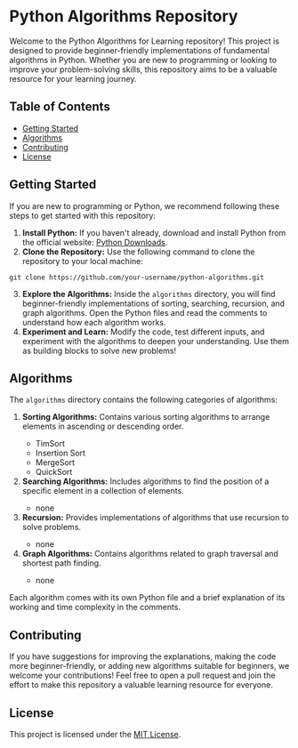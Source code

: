 <!DOCTYPE html>
<html>
<body>

  <h1>Python Algorithms Repository</h1>

  <p>Welcome to the Python Algorithms for Learning repository! This project is designed to provide beginner-friendly implementations of fundamental algorithms in Python. Whether you are new to programming or looking to improve your problem-solving skills, this repository aims to be a valuable resource for your learning journey.</p>

  <h2>Table of Contents</h2>
  <ul>
    <li><a href="#getting-started">Getting Started</a></li>
    <li><a href="#algorithms">Algorithms</a></li>
    <li><a href="#contributing">Contributing</a></li>
    <li><a href="#license">License</a></li>
  </ul>

  <h2 id="getting-started">Getting Started</h2>
  <p>If you are new to programming or Python, we recommend following these steps to get started with this repository:</p>
  <ol>
    <li><b>Install Python:</b> If you haven't already, download and install Python from the official website: <a href="https://www.python.org/downloads/">Python Downloads</a>.</li>
    <li><b>Clone the Repository:</b> Use the following command to clone the repository to your local machine:</li>
  </ol>
  <pre><code>git clone https://github.com/your-username/python-algorithms.git</code></pre>
  <ol start="3">
    <li><b>Explore the Algorithms:</b> Inside the <code>algorithms</code> directory, you will find beginner-friendly implementations of sorting, searching, recursion, and graph algorithms. Open the Python files and read the comments to understand how each algorithm works.</li>
    <li><b>Experiment and Learn:</b> Modify the code, test different inputs, and experiment with the algorithms to deepen your understanding. Use them as building blocks to solve new problems!</li>
  </ol>

  <h2 id="algorithms">Algorithms</h2>
  <p>The <code>algorithms</code> directory contains the following categories of algorithms:</p>
  <ol>
    <li><strong>Sorting Algorithms:</strong> Contains various sorting algorithms to arrange elements in ascending or descending order.</li>
    <ul>
      <li>TimSort</li>
      <li>Insertion Sort</li>
      <li>MergeSort</li>
      <li>QuickSort</li>
    </ul>
    <li><strong>Searching Algorithms:</strong> Includes algorithms to find the position of a specific element in a collection of elements.</li>
    <ul>
      <li>none</li>
    </ul>
    <li><strong>Recursion:</strong> Provides implementations of algorithms that use recursion to solve problems.</li>
    <ul>
      <li>none</li>
    </ul>
    <li><strong>Graph Algorithms:</strong> Contains algorithms related to graph traversal and shortest path finding.</li>
    <ul>
      <li>none</li>
    </ul>
  </ol>

  <p>Each algorithm comes with its own Python file and a brief explanation of its working and time complexity in the comments.</p>

  <h2 id="contributing">Contributing</h2>
  <p>If you have suggestions for improving the explanations, making the code more beginner-friendly, or adding new algorithms suitable for beginners, we welcome your contributions! Feel free to open a pull request and join the effort to make this repository a valuable learning resource for everyone.</p>

  <h2 id="license">License</h2>
  <p>This project is licensed under the <a href="LICENSE">MIT License</a>.</p>

</body>
</html>
